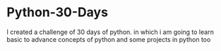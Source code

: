 # Python-30-Days
I created a challenge of 30 days of python. in which i am going to learn basic to advance concepts of python and some projects in python too
